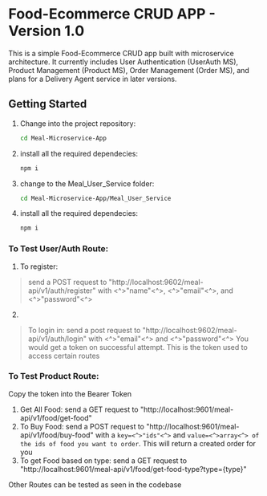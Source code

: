 # Food-Ecommerce CRUD APP - Version 1.0

This is a simple Food-Ecommerce CRUD app built with microservice architecture. It currently includes User Authentication (UserAuth MS), Product Management (Product MS), Order Management (Order MS), and plans for a Delivery Agent service in later versions.

## Getting Started

1. Change into the project repository:
   ```bash
   cd Meal-Microservice-App

2. install all the required dependecies:
    ```bash
    npm i

3. change to the Meal_User_Service folder:
    ```bash
    cd Meal-Microservice-App/Meal_User_Service

4. install all the required dependecies:
    ```bash
    npm i


### To Test User/Auth Route:
1. To register: 
> send a POST request to "http://localhost:9602/meal-api/v1/auth/register" with <^>"name"<^>, <^>"email"<^>, and <^>"password"<^>
2. 
> To login in: send a post request to "http://localhost:9602/meal-api/v1/auth/login" with  <^>"email"<^> and <^>"password"<^>
You would get a token on successful attempt. This is the token used to access certain routes

### To Test Product Route:
Copy the token into the Bearer Token
1. Get All Food: send a GET request to "http://localhost:9601/meal-api/v1/food/get-food"
2. To Buy Food: send a POST request to "http://localhost:9601/meal-api/v1/food/buy-food" with a `key=<^>"ids"<^>` and `value=<^>array<^> of the ids of food you want to order`. This will return a created order for you
3. To get Food based on type: send a GET request to "http://localhost:9601/meal-api/v1/food/get-food-type?type={type}"

Other Routes can be tested as seen in the codebase

